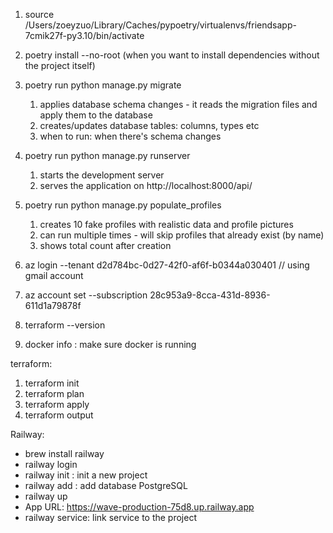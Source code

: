 1. source /Users/zoeyzuo/Library/Caches/pypoetry/virtualenvs/friendsapp-7cmik27f-py3.10/bin/activate
2. poetry install --no-root (when you want to install dependencies without the project itself)
3. poetry run python manage.py migrate
   1. applies database schema changes - it reads the migration files and apply them to the database
   2. creates/updates database tables: columns, types etc
   3. when to run: when there's schema changes
4. poetry run python manage.py runserver
   1. starts the development server
   2. serves the application on http://localhost:8000/api/
5. poetry run python manage.py populate_profiles
   1. creates 10 fake profiles with realistic data and profile pictures
   2. can run multiple times - will skip profiles that already exist (by name)
   3. shows total count after creation



2. az login --tenant d2d784bc-0d27-42f0-af6f-b0344a030401 // using gmail account
3. az account set --subscription 28c953a9-8cca-431d-8936-611d1a79878f
4. terraform --version
5. docker info : make sure docker is running

terraform:
1. terraform init
2. terraform plan
3. terraform apply
4. terraform output


Railway:
- brew install railway
- railway login
- railway init : init a new project
- railway add : add database PostgreSQL
- railway up
- App URL: https://wave-production-75d8.up.railway.app
- railway service: link service to the project